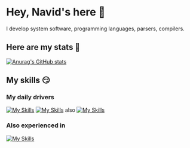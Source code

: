 # Hey, Navid's here 👋
I develop system software, programming languages, parsers, compilers.

## Here are my stats 🚀
[![Anurag's GitHub stats](https://github-readme-stats.vercel.app/api?username=knavels)](https://github.com/anuraghazra/github-readme-stats)

## My skills 😏
### My daily drivers
[![My Skills](https://skillicons.dev/icons?i=rust)](https://skillicons.dev)
[![My Skills](https://skillicons.dev/icons?i=ts)](https://skillicons.dev)
also
[![My Skills](https://skillicons.dev/icons?i=cpp)](https://skillicons.dev)

### Also experienced in
[![My Skills](https://skillicons.dev/icons?i=c,go,cs,python)](https://skillicons.dev)
